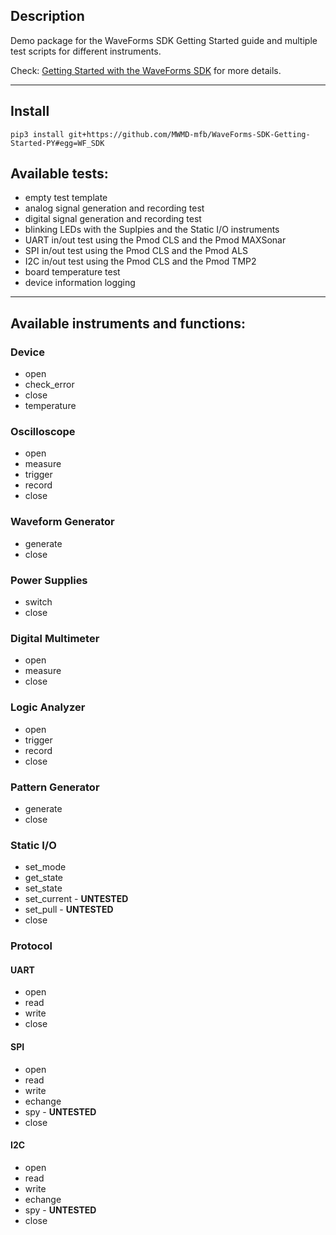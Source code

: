 ## Description
Demo package for the WaveForms SDK Getting Started guide and multiple test scripts for different instruments.

Check: [Getting Started with the WaveForms SDK](https://digilent.com/reference/test-and-measurement/guides/waveforms-sdk-getting-started) for more details.

***

## Install
```
pip3 install git+https://github.com/MWMD-mfb/WaveForms-SDK-Getting-Started-PY#egg=WF_SDK
```

## Available tests:
* empty test template
* analog signal generation and recording test
* digital signal generation and recording test
* blinking LEDs with the Suplpies and the Static I/O instruments
* UART in/out test using the Pmod CLS and the Pmod MAXSonar
* SPI in/out test using the Pmod CLS and the Pmod ALS
* I2C in/out test using the Pmod CLS and the Pmod TMP2
* board temperature test
* device information logging

***

## Available instruments and functions:
### Device
* open
* check_error
* close
* temperature

### Oscilloscope
* open
* measure
* trigger
* record
* close

### Waveform Generator
* generate
* close

### Power Supplies
* switch
* close

### Digital Multimeter
* open
* measure
* close

### Logic Analyzer
* open
* trigger
* record
* close

### Pattern Generator
* generate
* close

### Static I/O
* set_mode
* get_state
* set_state
* set_current - **UNTESTED**
* set_pull - **UNTESTED**
* close

### Protocol
#### UART
* open
* read
* write
* close

#### SPI
* open
* read
* write
* echange
* spy - **UNTESTED**
* close

#### I2C
* open
* read
* write
* echange
* spy - **UNTESTED**
* close
